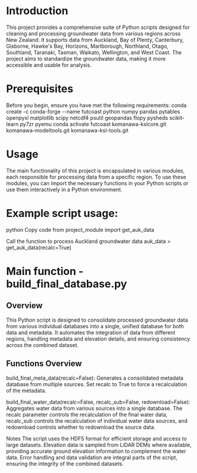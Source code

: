 # Introduction

This project provides a comprehensive suite of Python scripts designed for cleaning and processing groundwater
data from various regions across New Zealand. It supports data from Auckland, Bay of Plenty, Canterbury,
Gisborne, Hawke's Bay, Horizons, Marlborough, Northland, Otago, Southland, Taranaki, Tasman, Waikato,
Wellington, and West Coast. The project aims to standardize the groundwater data, making it more
accessible and usable for analysis.

# Prerequisites

Before you begin, ensure you have met the following requirements:
conda create -c conda-forge --name futcoast python numpy pandas pytables openpyxl
matplotlib scipy netcdf4 psutil geopandas flopy pysheds scikit-learn py7zr pyemu
conda activate futcoast
komanawa-kslcore.git
komanawa-modeltools.git
komanawa-ksl-tools.git

# Usage

The main functionality of this project is encapsulated in various modules, each responsible for
processing data from a specific region. To use these modules, you can import the necessary functions in
your Python scripts or use them interactively in a Python environment.

# Example script usage:

python
Copy code
from project_module import get_auk_data

Call the function to process Auckland groundwater data
auk_data = get_auk_data(recalc=True)

# Main function - build_final_database.py

## Overview
This Python script is designed to consolidate processed groundwater data from various individual databases into a
single, unified database for both data and metadata. It automates the integration of data from different regions,
handling metadata and elevation details, and ensuring consistency across the combined dataset.

## Functions Overview
build_final_meta_data(recalc=False): Generates a consolidated metadata database from multiple sources. Set recalc to
True to force a recalculation of the metadata.

build_final_water_data(recalc=False, recalc_sub=False, redownload=False): Aggregates water data from various sources
into a single database. The recalc parameter controls the recalculation of the final water data, recalc_sub controls the
recalculation of individual water data sources, and redownload controls whether to redownload the source data.

Notes
The script uses the HDF5 format for efficient storage and access to large datasets.
Elevation data is sampled from LiDAR DEMs where available, providing accurate ground elevation information to complement
the water data.
Error handling and data validation are integral parts of the script, ensuring the integrity of the combined datasets.